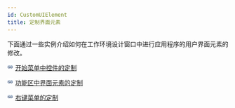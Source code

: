 ```yaml
---
id: CustomUIElement
title: 定制界面元素
---
```

下面通过一些实例介绍如何在工作环境设计窗口中进行应用程序的用户界面元素的修改。

![](../img/smalltitle.png) [开始菜单中控件的定制](StartMenuControl.html)

![](../img/smalltitle.png) [功能区中界面元素的定制](RibbonControl.html)

![](../img/smalltitle.png) [右键菜单的定制](ContextMenuControl.html)
